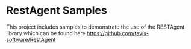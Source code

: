 # RestAgent Samples

This project includes samples to demonstrate the use of the RESTAgent library which can be found here https://github.com/tavis-software/RestAgent